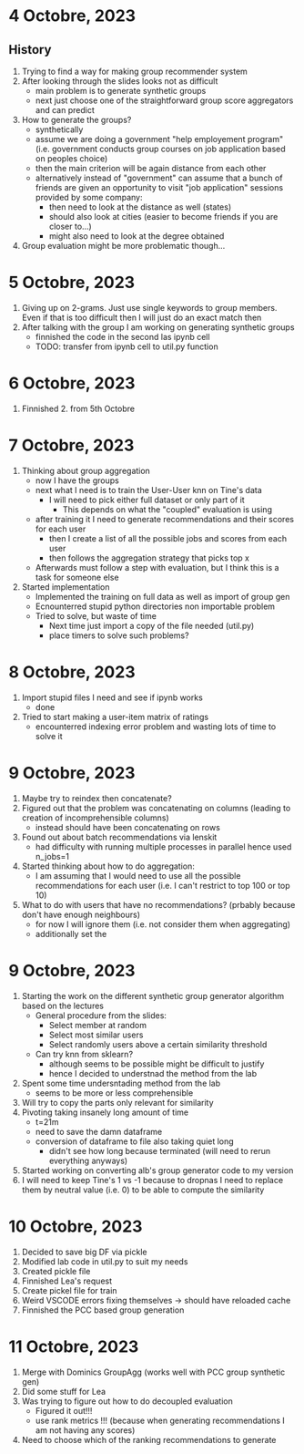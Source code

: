 # 4 Octobre, 2023
## History
1. Trying to find a way for making group recommender system
2. After looking through the slides looks not as difficult
    - main problem is to generate synthetic groups
    - next just choose one of the straightforward group score aggregators and can predict
3. How to generate the groups?
    - synthetically 
    - assume we are doing a government "help employement program" (i.e. government conducts group courses on job application based on peoples choice)
    - then the main criterion will be again distance from each other
    - alternatively instead of "government" can assume that a bunch of friends are given an opportunity to visit "job application" sessions provided by some company:
        - then need to look at the distance as well (states)
        - should also look at cities (easier to become friends if you are closer to...)
        - might also need to look at the degree obtained  
4. Group evaluation might be more problematic though...

# 5 Octobre, 2023
1. Giving up on 2-grams. Just use single keywords to group members. Even if that is too difficult then I will just do an exact match then
2. After talking with the group I am working on generating synthetic groups
    - finnished the code in the second las ipynb cell
    - TODO: transfer from ipynb cell to util.py function

# 6 Octobre, 2023
1. Finnished 2. from 5th Octobre

# 7 Octobre, 2023
1. Thinking about group aggregation
    - now I have the groups
    - next what I need is to train the User-User knn on Tine's data
        - I will need to pick either full dataset or only part of it
            - This depends on what the "coupled" evaluation is using
    - after training it I need to generate recommendations and their scores for each user
        - then I create a list of all the possible jobs and scores from each user
        - then follows the aggregation strategy that picks top x
    - Afterwards must follow a step with evaluation, but I think this is a task for someone else
2. Started implementation
    - Implemented the training on full data as well as import of group gen
    - Ecnounterred stupid python directories non importable problem
    - Tried to solve, but waste of time
        - Next time just import a copy of the file needed (util.py)
        - place timers to solve such problems?

# 8 Octobre, 2023
1. Import stupid files I need and see if ipynb works
    - done
2. Tried to start making a user-item matrix of ratings
    - encounterred indexing error problem and wasting lots of time to solve it

# 9 Octobre, 2023
1. Maybe try to reindex then concatenate?
2. Figured out that the problem was concatenating on columns (leading to creation of incomprehensible columns)
    - instead should have been concatenating on rows
3. Found out about batch recommendations via lenskit
    - had difficulty with running multiple processes in parallel hence used n_jobs=1
4. Started thinking about how to do aggregation:
    - I am assuming that I would need to use all the possible recommendations for each user (i.e. I can't restrict to top 100 or top 10)
5. What to do with users that have no recommendations? (prbably because don't have enough neighbours)
    - for now I will ignore them (i.e. not consider them when aggregating)
    - additionally set the 

# 9 Octobre, 2023
1. Starting the work on the different synthetic group generator algorithm based on the lectures
    - General procedure from the slides:
        - Select member at random 
        - Select most similar users
        - Select randomly users above a certain similarity threshold 
    - Can try knn from sklearn?
        - although seems to be possible might be difficult to justify
        - hence I decided to understnad the method from the lab
2. Spent some time undersntading method from the lab
    - seems to be more or less comprehensible
3. Will try to copy the parts only relevant for similarity
4. Pivoting taking insanely long amount of time
    - t=21m
    - need to save the damn dataframe
    - conversion of dataframe to file also taking quiet long
        - didn't see how long because terminated (will need to rerun everything anyways)
5. Started working on converting alb's group generator code to my version
6. I will need to keep Tine's 1 vs -1 because to dropnas I need to replace them by neutral value (i.e. 0) to be able to compute the similarity

# 10 Octobre, 2023
1. Decided to save big DF via pickle
2. Modified lab code in util.py to suit my needs
3. Created pickle file
4. Finnished Lea's request
5. Create pickel file for train
6. Weird VSCODE errors fixing themselves -> should have reloaded cache
7. Finnished the PCC based group generation

# 11 Octobre, 2023
1. Merge with Dominics GroupAgg (works well with PCC group synthetic gen)
2. Did some stuff for Lea
3. Was trying to figure out how to do decoupled evaluation
    - Figured it out!!!
    - use rank metrics !!! (because when generating recommendations I am not having any scores)
4. Need to choose which of the ranking recommendations to generate 
